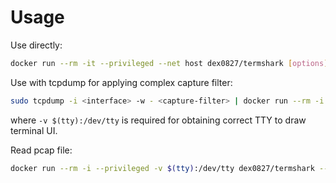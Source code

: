 # Usage

Use directly: 
```bash
docker run --rm -it --privileged --net host dex0827/termshark [options]
```

Use with tcpdump for applying complex capture filter:
```bash
sudo tcpdump -i <interface> -w - <capture-filter> | docker run --rm -i --privileged -v $(tty):/dev/tty dex0827/termshark --pass-thru=false
```
where `-v $(tty):/dev/tty` is required for obtaining correct TTY to draw terminal UI.

Read pcap file:
```bash
docker run --rm -i --privileged -v $(tty):/dev/tty dex0827/termshark --pass-thru=false < packets.pcap
```
